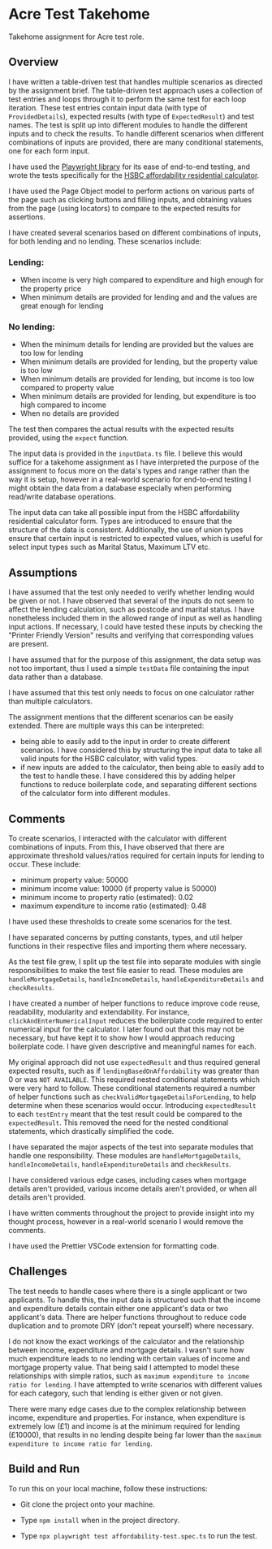 # Acre Test Takehome

Takehome assignment for Acre test role.

## Overview

I have written a table-driven test that handles multiple scenarios as directed by the assignment brief. The table-driven test approach uses a collection of test entries and loops through it to perform the same test for each loop iteration. These test entries contain input data (with type of `ProvidedDetails`), expected results (with type of `ExpectedResult`) and test names. The test is split up into different modules to handle the different inputs and to check the results. To handle different scenarios when different combinations of inputs are provided, there are many conditional statements, one for each form input.

I have used the [Playwright library](https://playwright.dev/) for its ease of end-to-end testing, and wrote the tests specifically for the [HSBC affordability residential calculator](https://portal.intermediaries.hsbc.co.uk/affordabilitycalculator/affordabilitycalculatorpage.php).

I have used the Page Object model to perform actions on various parts of the page such as clicking buttons and filling inputs, and obtaining values from the page (using locators) to compare to the expected results for assertions.

I have created several scenarios based on different combinations of inputs, for both lending and no lending. These scenarios include:

### Lending:

- When income is very high compared to expenditure and high enough for the property price
- When minimum details are provided for lending and and the values are great enough for lending

### No lending:

- When the minimum details for lending are provided but the values are too low for lending
- When minimum details are provided for lending, but the property value is too low
- When minimum details are provided for lending, but income is too low compared to property value
- When minimum details are provided for lending, but expenditure is too high compared to income
- When no details are provided

The test then compares the actual results with the expected results provided, using the `expect` function.

The input data is provided in the `inputData.ts` file. I believe this would suffice for a takehome assignment as I have interpreted the purpose of the assignment to focus more on the data's types and range rather than the way it is setup, however in a real-world scenario for end-to-end testing I might obtain the data from a database especially when performing read/write database operations.

The input data can take all possible input from the HSBC affordability residential calculator form. Types are introduced to ensure that the structure of the data is consistent. Additionally, the use of union types ensure that certain input is restricted to expected values, which is useful for select input types such as Marital Status, Maximum LTV etc.

## Assumptions

I have assumed that the test only needed to verify whether lending would be given or not. I have observed that several of the inputs do not seem to affect the lending calculation, such as postcode and marital status. I have nonetheless included them in the allowed range of input as well as handling input actions. If necessary, I could have tested these inputs by checking the "Printer Friendly Version" results and verifying that corresponding values are present.

I have assumed that for the purpose of this assignment, the data setup was not too important, thus I used a simple `testData` file containing the input data rather than a database.

I have assumed that this test only needs to focus on one calculator rather than multiple calculators.

The assignment mentions that the different scenarios can be easily extended. There are multiple ways this can be interpreted:

- being able to easily add to the input in order to create different scenarios. I have considered this by structuring the input data to take all valid inputs for the HSBC calculator, with valid types.
- if new inputs are added to the calculator, then being able to easily add to the test to handle these. I have considered this by adding helper functions to reduce boilerplate code, and separating different sections of the calculator form into different modules.

## Comments

To create scenarios, I interacted with the calculator with different combinations of inputs. From this, I have observed that there are approximate threshold values/ratios required for certain inputs for lending to occur. These include:

- minimum property value: 50000
- minimum income value: 10000 (if property value is 50000)
- minimum income to property ratio (estimated): 0.02
- maximum expenditure to income ratio (estimated): 0.48

I have used these thresholds to create some scenarios for the test.

I have separated concerns by putting constants, types, and util helper functions in their respective files and importing them where necessary.

As the test file grew, I split up the test file into separate modules with single responsibilities to make the test file easier to read. These modules are `handleMortgageDetails`, `handleIncomeDetails`, `handleExpenditureDetails` and `checkResults`.

I have created a number of helper functions to reduce improve code reuse, readability, modularity and extendability. For instance, `clickAndEnterNumericalInput` reduces the boilerplate code required to enter numerical input for the calculator. I later found out that this may not be necessary, but have kept it to show how I would approach reducing boilerplate code. I have given descriptive and meaningful names for each.

My original approach did not use `expectedResult` and thus required general expected results, such as if `lendingBasedOnAffordability` was greater than 0 or was `NOT AVAILABLE`. This required nested conditional statements which were very hard to follow. These conditional statements required a number of helper functions such as `checkValidMortgageDetailsForLending`, to help determine when these scenarios would occur. Introducing `expectedResult` to each `testEntry` meant that the test result could be compared to the `expectedResult`. This removed the need for the nested conditional statements, which drastically simplified the code.

I have separated the major aspects of the test into separate modules that handle one responsibility. These modules are `handleMortgageDetails`, `handleIncomeDetails`, `handleExpenditureDetails` and `checkResults`.

I have considered various edge cases, including cases when mortgage details aren't provided, various income details aren't provided, or when all details aren't provided.

I have written comments throughout the project to provide insight into my thought process, however in a real-world scenario I would remove the comments.

I have used the Prettier VSCode extension for formatting code.

## Challenges

The test needs to handle cases where there is a single applicant or two applicants. To handle this, the input data is structured such that the income and expenditure details contain either one applicant's data or two applicant's data. There are helper functions throughout to reduce code duplication and to promote DRY (don't repeat yourself) where necessary.

I do not know the exact workings of the calculator and the relationship between income, expenditure and mortgage details. I wasn't sure how much expenditure leads to no lending with certain values of income and mortgage property value. That being said I attempted to model these relationships with simple ratios, such as `maximum expenditure to income ratio for lending`. I have attempted to write scenarios with different values for each category, such that lending is either given or not given.

There were many edge cases due to the complex relationship between income, expenditure and properties. For instance, when expenditure is extremely low (£1) and income is at the minimum required for lending (£10000), that results in no lending despite being far lower than the `maximum expenditure to income ratio for lending`.

## Build and Run

To run this on your local machine, follow these instructions:

- Git clone the project onto your machine.

- Type `npm install` when in the project directory.

- Type `npx playwright test affordability-test.spec.ts` to run the test.
